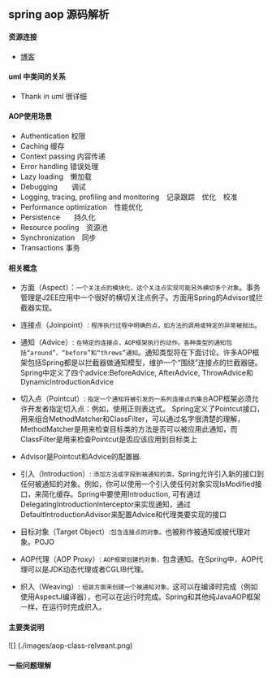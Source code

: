 ## spring aop 源码解析

#### 资源连接
* [博客](https://blog.csdn.net/moreevan/article/details/11977115/)

#### uml 中类间的关系
* Thank in uml 很详细

#### AOP使用场景
* Authentication 权限
* Caching 缓存
* Context passing 内容传递
* Error handling 错误处理
* Lazy loading　懒加载
* Debugging　　调试
* Logging, tracing, profiling and monitoring　记录跟踪　优化　校准
* Performance optimization　性能优化
* Persistence　　持久化
* Resource pooling　资源池
* Synchronization　同步
* Transactions 事务

#### 相关概念
* 方面（Aspect）：`一个关注点的模块化，这个关注点实现可能另外横切多个对象`。事务管理是J2EE应用中一个很好的横切关注点例子。方面用Spring的Advisor或拦截器实现。

* 连接点（Joinpoint）: `程序执行过程中明确的点，如方法的调用或特定的异常被抛出`。

* 通知（Advice）: `在特定的连接点，AOP框架执行的动作。各种类型的通知包括“around”、“before”和“throws”通知`。通知类型将在下面讨论。许多AOP框架包括Spring都是以拦截器做通知模型，维护一个“围绕”连接点的拦截器链。Spring中定义了四个advice:BeforeAdvice, AfterAdvice, ThrowAdvice和DynamicIntroductionAdvice

* 切入点（Pointcut）: `指定一个通知将被引发的一系列连接点的集合`AOP框架必须允许开发者指定切入点：例如，使用正则表达式。 Spring定义了Pointcut接口，用来组合MethodMatcher和ClassFilter，可以通过名字很清楚的理解， MethodMatcher是用来检查目标类的方法是否可以被应用此通知，而ClassFilter是用来检查Pointcut是否应该应用到目标类上

* Advisor是Pointcut和Advice的配置器.

* 引入（Introduction）: `添加方法或字段到被通知的类。`Spring允许引入新的接口到任何被通知的对象。例如，你可以使用一个引入使任何对象实现IsModified接口，来简化缓存。Spring中要使用Introduction, 可有通过DelegatingIntroductionInterceptor来实现通知，通过DefaultIntroductionAdvisor来配置Advice和代理类要实现的接口

* 目标对象（Target Object）:`包含连接点的对象。`也被称作被通知或被代理对象。POJO

* AOP代理（AOP Proxy）: `AOP框架创建的对象，`包含通知。在Spring中，AOP代理可以是JDK动态代理或者CGLIB代理。

* 织入（Weaving）: `组装方面来创建一个被通知对象。`这可以在编译时完成（例如使用AspectJ编译器），也可以在运行时完成。Spring和其他纯JavaAOP框架一样，在运行时完成织入。

#### 主要类说明
![] (./images/aop-class-relveant.png)

#### 一些问题理解